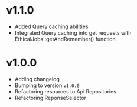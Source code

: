# v1.1.0

- Added Query caching abilities
- Integrated Query caching into get requests with EthicalJobs::getAndRemember() function

# v1.0.0

- Adding changelog
- Bumping to version `v1.0.0`
- Refactoring resources to Api Repositories
- Refactoring ReponseSelector